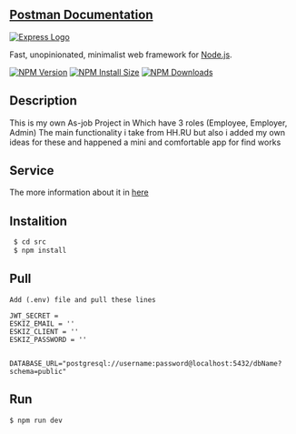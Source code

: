 ## [Postman Documentation](https://documenter.getpostman.com/view/26560018/2sA2rFQehR)


[![Express Logo](https://i.cloudup.com/zfY6lL7eFa-3000x3000.png)](http://expressjs.com/)

  Fast, unopinionated, minimalist web framework for [Node.js](http://nodejs.org).

  [![NPM Version][npm-version-image]][npm-url]
  [![NPM Install Size][npm-install-size-image]][npm-install-size-url]
  [![NPM Downloads][npm-downloads-image]][npm-downloads-url]

## Description
This is my own As-job Project in Which have 3 roles (Employee, Employer, Admin)
The main functionality i take from HH.RU but also i added my own ideas for these and happened a mini and comfortable 
app for find works


## Service
The more information about it in [here](https://documenter.getpostman.com/view/663428/RzfmES4z?version=latest)

## Instalition 
```js
 $ cd src
 $ npm install
```
## Pull
```
Add (.env) file and pull these lines

JWT_SECRET = 
ESKIZ_EMAIL = ''
ESKIZ_CLIENT = ''
ESKIZ_PASSWORD = ''


DATABASE_URL="postgresql://username:password@localhost:5432/dbName?schema=public"
```

## Run
```js
$ npm run dev
```

[appveyor-image]: https://badgen.net/appveyor/ci/dougwilson/express/master?label=windows
[appveyor-url]: https://ci.appveyor.com/project/dougwilson/express
[coveralls-image]: https://badgen.net/coveralls/c/github/expressjs/express/master
[coveralls-url]: https://coveralls.io/r/expressjs/express?branch=master
[github-actions-ci-image]: https://badgen.net/github/checks/expressjs/express/master?label=linux
[github-actions-ci-url]: https://github.com/expressjs/express/actions/workflows/ci.yml
[npm-downloads-image]: https://badgen.net/npm/dm/express
[npm-downloads-url]: https://npmcharts.com/compare/express?minimal=true
[npm-install-size-image]: https://badgen.net/packagephobia/install/express
[npm-install-size-url]: https://packagephobia.com/result?p=express
[npm-url]: https://npmjs.org/package/express
[npm-version-image]: https://badgen.net/npm/v/express

